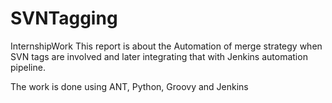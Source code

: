# SVNTagging
InternshipWork
This report is about the Automation of merge strategy when SVN tags are involved and later integrating that with Jenkins automation pipeline.

The work is done using ANT, Python, Groovy and Jenkins
